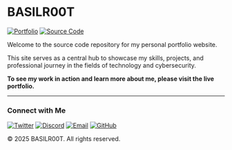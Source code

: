 # BASILR00T

[![Portfolio](https://img.shields.io/badge/View-Live_Portfolio-green)](https://BASILR00T.github.io/BASILR00T)
[![Source Code](https://img.shields.io/badge/Source-Code-blue)](https://github.com/BASILR00T/BASILR00T)

Welcome to the source code repository for my personal portfolio website.

This site serves as a central hub to showcase my skills, projects, and professional journey in the fields of technology and cybersecurity.

**To see my work in action and learn more about me, please visit the live portfolio.**

---

### Connect with Me
[![Twitter](https://img.shields.io/badge/-Twitter-1DA1F2?logo=twitter&logoColor=white)](https://x.com/BASILR00T)
[![Discord](https://img.shields.io/badge/-Discord-5865F2?logo=discord&logoColor=white)](https://discord.gg/wf5P7dXBGr)
[![Email](https://img.shields.io/badge/-Email-D14836?logo=gmail&logoColor=white)](mailto:BSA717@outlook.sa)
[![GitHub](https://img.shields.io/badge/-GitHub-181717?logo=github&logoColor=white)](https://github.com/BASILR00T)

© 2025 BASILR00T. All rights reserved.
